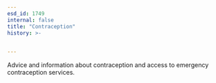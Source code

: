 ```yaml
---
esd_id: 1749
internal: false
title: "Contraception"
history: >-
  

---
```


Advice and information about contraception and access to emergency contraception services.

